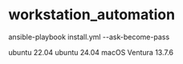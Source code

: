 # workstation_automation

ansible-playbook install.yml --ask-become-pass

ubuntu 22.04
ubuntu 24.04
macOS Ventura 13.7.6